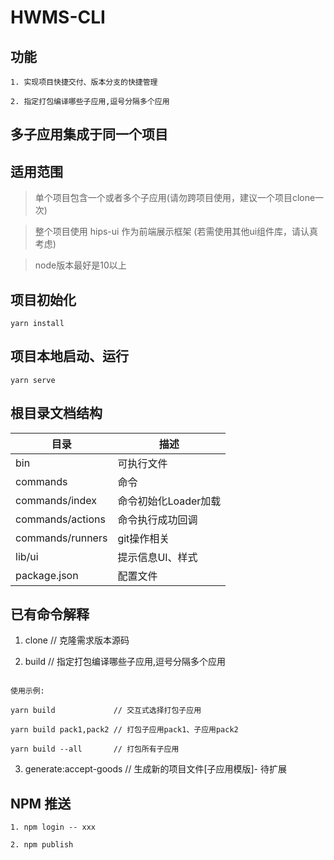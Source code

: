 # HWMS-CLI

## 功能

    1. 实现项目快捷交付、版本分支的快捷管理

    2. 指定打包编译哪些子应用,逗号分隔多个应用

## 多子应用集成于同一个项目

## 适用范围

> 单个项目包含一个或者多个子应用(请勿跨项目使用，建议一个项目clone一次)

> 整个项目使用 hips-ui 作为前端展示框架 (若需使用其他ui组件库，请认真考虑)

> node版本最好是10以上

## 项目初始化

```
yarn install
```

## 项目本地启动、运行
```
yarn serve
```

## 根目录文档结构
| 目录 | 描述 |
|--|--|
| bin | 可执行文件 |
| commands | 命令 |
| commands/index | 命令初始化Loader加载 |
| commands/actions | 命令执行成功回调 |
| commands/runners | git操作相关 |
| lib/ui | 提示信息UI、样式 |
| package.json | 配置文件 |

## 已有命令解释


1. clone   // 克隆需求版本源码

2. build   // 指定打包编译哪些子应用,逗号分隔多个应用

```

使用示例:

yarn build             // 交互式选择打包子应用

yarn build pack1,pack2 // 打包子应用pack1、子应用pack2

yarn build --all       // 打包所有子应用

```

3. generate:accept-goods // 生成新的项目文件[子应用模版]- 待扩展

## NPM 推送

```
1. npm login -- xxx

2. npm publish
```

